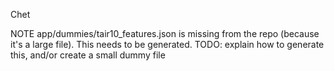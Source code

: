 Chet

NOTE
app/dummies/tair10_features.json is missing from the repo (because it's a large file).
This needs to be generated.
TODO: explain how to generate this, and/or create a small dummy file
